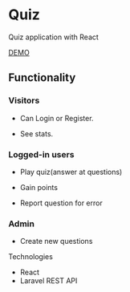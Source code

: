 # Quiz
Quiz application with React

[DEMO](http://quiz.sharkdev.eu)

<h2>Functionality</h2>
<h3>Visitors</h3>

- Can Login or Register. 

- See stats.
<h3>Logged-in users</h3>

- Play quiz(answer at questions)

- Gain points

- Report question for error
<h3>Admin</h3>

- Create new questions

Technologies 
- React
- Laravel REST API
